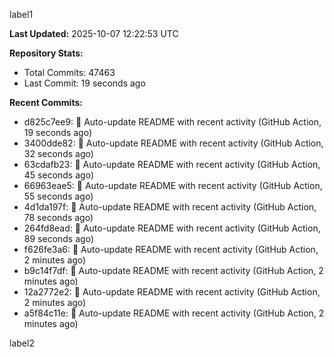 
label1 
<!-- ACTIVITY_START -->
**Last Updated:** 2025-10-07 12:22:53 UTC

**Repository Stats:**
- Total Commits: 47463
- Last Commit: 19 seconds ago

**Recent Commits:**
- d825c7ee9: 🤖 Auto-update README with recent activity (GitHub Action, 19 seconds ago)
- 3400dde82: 🤖 Auto-update README with recent activity (GitHub Action, 32 seconds ago)
- 63cdafb23: 🤖 Auto-update README with recent activity (GitHub Action, 45 seconds ago)
- 66963eae5: 🤖 Auto-update README with recent activity (GitHub Action, 55 seconds ago)
- 4d1da197f: 🤖 Auto-update README with recent activity (GitHub Action, 78 seconds ago)
- 264fd8ead: 🤖 Auto-update README with recent activity (GitHub Action, 89 seconds ago)
- f626fe3a6: 🤖 Auto-update README with recent activity (GitHub Action, 2 minutes ago)
- b9c14f7df: 🤖 Auto-update README with recent activity (GitHub Action, 2 minutes ago)
- 12a2772e2: 🤖 Auto-update README with recent activity (GitHub Action, 2 minutes ago)
- a5f84c11e: 🤖 Auto-update README with recent activity (GitHub Action, 2 minutes ago)
<!-- ACTIVITY_END -->

label2
